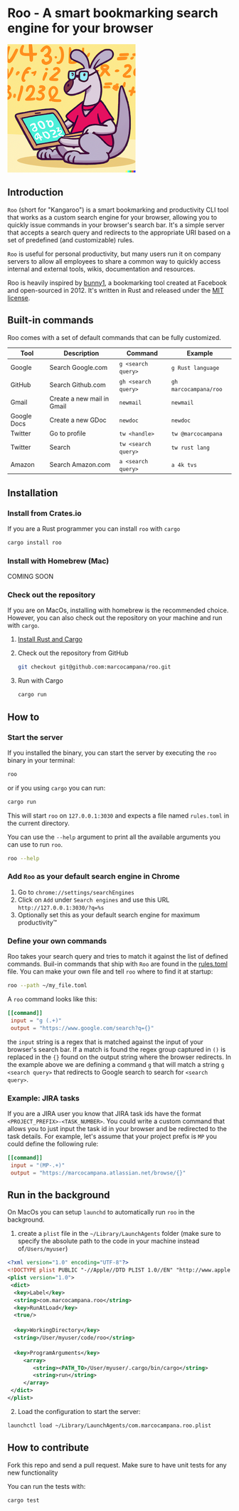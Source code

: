 # Roo - A smart bookmarking search engine for your browser

![Dall-E 2 generated logo](static/roo-logo.png)

## Introduction

`Roo` (short for "Kangaroo") is a smart bookmarking and productivity CLI tool that works as a custom search engine for your browser, allowing you to quickly issue commands in your browser's search bar. It's a simple server that accepts a search query and redirects to the appropriate URI based on a set of predefined (and customizable) rules.

`Roo` is useful for personal productivity, but many users run it on company servers to allow all employees to share a common way to quickly access internal and external tools, wikis, documentation and resources.

Roo is heavily inspired by [bunny1](https://github.com/ccheever/bunny1), a bookmarking tool created at Facebook and open-sourced in 2012. It's written in Rust and released under the [MIT license](LICENSE.md).

## Built-in commands

Roo comes with a set of default commands that can be fully customized.

| Tool                | Description                 | Command             | Example               |
|---------------------|-----------------------------|---------------------|-----------------------|
| Google              | Search Google.com           | `g <search query>`  | `g Rust language`     |
| GitHub              | Search Github.com           | `gh <search query>` | `gh marcocampana/roo` |
| Gmail               | Create a new mail in Gmail  | `newmail`           | `newmail`             |
| Google Docs         | Create a new GDoc           | `newdoc`            | `newdoc`              |
| Twitter             | Go to profile               | `tw <handle>`       | `tw @marcocampana`    |
| Twitter             | Search                      | `tw <search query>` | `tw rust lang`        |
| Amazon              | Search Amazon.com           | `a <search query>`  | `a 4k tvs`            |

## Installation

### Install from Crates.io

If you are a Rust programmer you can install `roo` with `cargo`

```bash
cargo install roo
```

### Install with Homebrew (Mac)

COMING SOON

### Check out the repository

If you are on MacOs, installing with homebrew is the recommended choice. However, you can also check out the repository on your machine and run with `cargo`.

1. [Install Rust and Cargo](https://doc.rust-lang.org/cargo/getting-started/installation.html)
1. Check out the repository from GitHub

    ```bash
    git checkout git@github.com:marcocampana/roo.git
    ```

1. Run with Cargo

    ```bash
    cargo run
    ```

## How to

### Start the server

If you installed the binary, you can start the server by executing the `roo` binary in your terminal:

```bash
roo
```

or if you using `cargo` you can run:

```bash
cargo run
```

This will start `roo` on `127.0.0.1:3030` and expects a file named `rules.toml` in the current directory.

You can use the `--help` argument to print all the available arguments you can use to run `roo`.

```bash
roo --help
```

### Add `Roo` as your default search engine in Chrome

1. Go to `chrome://settings/searchEngines`
2. Click on `Add` under `Search engines` and use this URL `http://127.0.0.1:3030/?q=%s`
3. Optionally set this as your default search engine for maximum productivity™

### Define your own commands

Roo takes your search query and tries to match it against the list of defined commands. Buil-in commands that ship with `Roo` are found in the [rules.toml](rules.toml) file. You can make your own file and tell `roo` where to find it at startup:

```bash
roo --path ~/my_file.toml
```

A `roo` command looks like this:

```toml
[[command]]
 input = "g (.+)"
 output = "https://www.google.com/search?q={}"
```

the `input` string is a regex that is matched against the input of your browser's search bar. If a match is found the regex group captured in `()` is replaced in the `{}` found on the output string where the browser redirects. In the example above we are defining a command `g` that will match a string `g <search query>` that redirects to Google search to search for `<search query>`.

### Example: JIRA tasks

If you are a JIRA user you know that JIRA task ids have the format `<PROJECT_PREFIX>-<TASK_NUMBER>`. You could write a custom command that allows you to just input the task id in your browser and be redirected to the task details. For example, let's assume that your project prefix is `MP` you could define the following rule:

```toml
[[command]]
 input = "(MP-.+)"
 output = "https://marcocampana.atlassian.net/browse/{}"
```

## Run in the background

On MacOs you can setup `launchd` to automatically run `roo` in the background.

1. create a `plist` file in the `~/Library/LaunchAgents` folder (make sure to specify the absolute path
to the code in your machine instead of`/Users/myuser`)

```xml
<?xml version="1.0" encoding="UTF-8"?>
<!DOCTYPE plist PUBLIC "-//Apple//DTD PLIST 1.0//EN" "http://www.apple.com/DTDs/PropertyList-1.0.dtd">
<plist version="1.0">
 <dict>
  <key>Label</key>
  <string>com.marcocampana.roo</string>
  <key>RunAtLoad</key>
  <true/>
  
  <key>WorkingDirectory</key>
  <string>/User/myuser/code/roo</string>

  <key>ProgramArguments</key>
     <array>
        <string><PATH_TO>/User/myuser/.cargo/bin/cargo</string>
        <string>run</string>
     </array>
 </dict>
</plist>
```

2. Load the configuration to start the server:

 ```bash
 launchctl load ~/Library/LaunchAgents/com.marcocampana.roo.plist
 ```

## How to contribute

Fork this repo and send a pull request. Make sure to have unit tests for any new functionality

You can run the tests with:

```bash
cargo test
```
